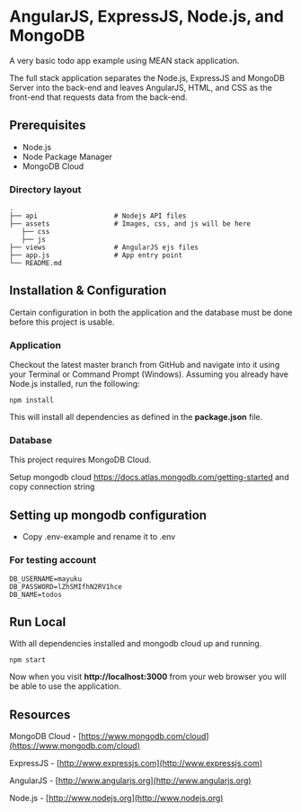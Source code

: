# AngularJS, ExpressJS, Node.js, and MongoDB

A very basic todo app example using MEAN stack application.

The full stack application separates the Node.js, ExpressJS and MongoDB Server into the back-end and leaves AngularJS, HTML, and CSS as the front-end that requests data from the back-end.

## Prerequisites

- Node.js
- Node Package Manager
- MongoDB Cloud

### Directory layout

    .
    ├── api                   # Nodejs API files
    ├── assets                # Images, css, and js will be here
       ├── css
       ├── js
    ├── views                 # AngularJS ejs files
    ├── app.js                # App entry point
    └── README.md

## Installation & Configuration

Certain configuration in both the application and the database must be done before this project is usable.

### Application

Checkout the latest master branch from GitHub and navigate into it using your Terminal or Command Prompt (Windows). Assuming you already have Node.js installed, run the following:

```
npm install
```

This will install all dependencies as defined in the **package.json** file.

### Database

This project requires MongoDB Cloud.

Setup mongodb cloud https://docs.atlas.mongodb.com/getting-started and copy connection string

## Setting up mongodb configuration

- Copy .env-example and rename it to .env

### For testing account

```
DB_USERNAME=mayuku
DB_PASSWORD=lZhSMIfhN2RV1hce
DB_NAME=todos
```

## Run Local

With all dependencies installed and mongodb cloud up and running.

```
npm start
```

Now when you visit **http://localhost:3000** from your web browser you will be able to use the application.

## Resources

MongoDB Cloud - [https://www.mongodb.com/cloud](https://www.mongodb.com/cloud)

ExpressJS - [http://www.expressjs.com](http://www.expressjs.com)

AngularJS - [http://www.angularjs.org](http://www.angularjs.org)

Node.js - [http://www.nodejs.org](http://www.nodejs.org)
